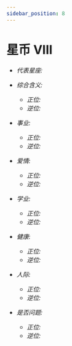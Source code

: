 ```yaml
---
sidebar_position: 8
---
```


# 星币 VIII

- *代表星座:*
- *综合含义:* 
  - *正位:*
  - *逆位:*
    
- *事业:* 
  - *正位:* 
  - *逆位:*
    
- *爱情:* 
  - *正位:* 
  - *逆位:*
    
- *学业:* 
  - *正位:* 
  - *逆位:*
    
- *健康:* 
  - *正位:* 
  - *逆位:*
    
- *人际:* 
  - *正位:* 
  - *逆位:* 

    
- *是否问题:* 
  - *正位:* 
  - *逆位:* 
